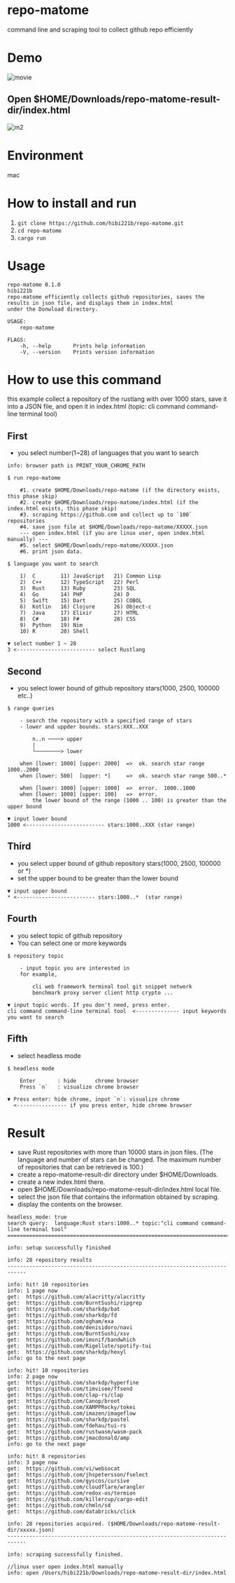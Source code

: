 # repo-matome
command line and scraping tool to collect github repo efficiently

# Demo

![movie](https://user-images.githubusercontent.com/29950288/81474529-00130f00-9241-11ea-8c56-c06153cc6d2b.gif)

## Open $HOME/Downloads/repo-matome-result-dir/index.html

![m2](https://user-images.githubusercontent.com/29950288/81474866-220d9100-9243-11ea-8512-3f01b2541af6.gif)

# Environment
mac

# How to install and run

1. `git clone https://github.com/hibi221b/repo-matome.git`
2. `cd repo-matome`
3. `cargo run`

# Usage

```console
repo-matome 0.1.0
hibi221b
repo-matome efficiently collects github repositories, saves the results in json file, and displays them in index.html
under the Donwload directory.

USAGE:
    repo-matome

FLAGS:
    -h, --help       Prints help information
    -V, --version    Prints version information

```

# How to use this command

this example collect a repository of the rustlang with over 1000 stars, save it into a JSON file, and open it in index.html
(topic: cli command command-line terminal tool)

## First

- you select number(1~28) of languages that you want to search

```console
info: browser path is PRINT_YOUR_CHROME_PATH

$ run repo-matome

    #1. create $HOME/Downloads/repo-matome (if the directory exists, this phase skip)
    #2. create $HOME/Downloads/repo-matome/index.html (if the index.html exists, this phase skip)
    #3. scraping https://github.com and collect up to `100` repositories
    #4. save json file at $HOME/Downloads/repo-matome/XXXXX.json
    --- open index.html (if you are linux user, open index.html manually) --- 
    #5. select $HOME/Downloads/repo-matome/XXXXX.json
    #6. print json data.

$ language you want to search

    1)  C        11) JavaScript   21) Common Lisp       
    2)  C++      12) TypeScript   22) Perl
    3)  Rust     13) Ruby         23) SQL
    4)  Go       14) PHP          24) D
    5)  Swift    15) Dart         25) COBOL
    6)  Kotlin   16) Clojure      26) Object-c
    7)  Java     17) Elixir       27) HTML
    8)  C#       18) F#           28) CSS
    9)  Python   19) Nim          
    10) R        20) Shell          

▼ select number 1 ~ 28
3 <------------------------- select Rustlang
```

## Second

- you select lower bound of github repository stars(1000, 2500, 100000 etc..)

```console
$ range queries

    - search the repository with a specified range of stars
    - lower and uppder bounds. stars:XXX..XXX

        n..n ────> upper
        |  
        └────────> lower

    when [lower: 1000] [upper: 2000]  =>  ok. search star range 1000..2000
    when [lower: 500]  [upper: *]     =>  ok. search star range 500..*

    when [lower: 1000] [upper: 1000]  =>  error.  1000..1000 
    when [lower: 1000] [upper: 100]   =>  error. 
        the lower bound of the range (1000 .. 100) is greater than the upper bound

▼ input lower bound
1000 <------------------------- stars:1000..XXX (star range)
```

## Third

- you select upper bound of github repository stars(1000, 2500, 100000 or *)
- set the upper bound to be greater than the lower bound

```console
▼ input upper bound
* <------------------------- stars:1000..*  (star range)
```

## Fourth

- you select topic of github repository
- You can select one or more keywords

```console
$ repository topic

    - input topic you are interested in
    for example, 

        cli web framework terminal tool git snippet network 
        benchmark proxy server client http crypto ...

▼ input topic words. If you don't need, press enter.
cli command command-line terminal tool  <-------------- input keywords you want to search
```

## Fifth

- select headless mode

```console
$ headless mode

    Enter       : hide      chrome browser
    Press `n`   : visualize chrome browser

▼ Press enter: hide chrome, input `n`: visualize chrome
  <---------------- if you press enter, hide chrome browser
```

# Result

- save Rust repositories with more than 10000 stars in json files. (The language and number of stars can be changed. The maximum number of repositories that can be retrieved is 100.)
- create a repo-matome-result-dir directory under $HOME/Downloads.
- create a new index.html there.
- open $HOME/Downloads/repo-matome-result-dir/index.html local file.
- select the json file that contains the information obtained by scraping.
- display the contents on the browser.

```console
headless_mode: true
search query:  language:Rust stars:1000..* topic:"cli command command-line terminal tool"
============================================================================

info: setup successfully finished

info: 28 repository results
----------------------------------------------------------------------------

info: hit! 10 repositories
info: 1 page now
get:  https://github.com/alacritty/alacritty
get:  https://github.com/BurntSushi/ripgrep
get:  https://github.com/sharkdp/bat
get:  https://github.com/sharkdp/fd
get:  https://github.com/ogham/exa
get:  https://github.com/denisidoro/navi
get:  https://github.com/BurntSushi/xsv
get:  https://github.com/imsnif/bandwhich
get:  https://github.com/Rigellute/spotify-tui
get:  https://github.com/sharkdp/hexyl
info: go to the next page

info: hit! 10 repositories
info: 2 page now
get:  https://github.com/sharkdp/hyperfine
get:  https://github.com/timvisee/ffsend
get:  https://github.com/clap-rs/clap
get:  https://github.com/Canop/broot
get:  https://github.com/XAMPPRocky/tokei
get:  https://github.com/imazen/imageflow
get:  https://github.com/sharkdp/pastel
get:  https://github.com/fdehau/tui-rs
get:  https://github.com/rustwasm/wasm-pack
get:  https://github.com/jmacdonald/amp
info: go to the next page

info: hit! 8 repositories
info: 3 page now
get:  https://github.com/vi/websocat
get:  https://github.com/jhspetersson/fselect
get:  https://github.com/gyscos/cursive
get:  https://github.com/cloudflare/wrangler
get:  https://github.com/redox-os/termion
get:  https://github.com/killercup/cargo-edit
get:  https://github.com/chmln/sd
get:  https://github.com/databricks/click

info: 28 repositories acquired. ($HOME/Downloads/repo-matome-result-dir/xxxxx.json)
----------------------------------------------------------------------------

info: scraping successfully finished.

//linux user open index.html manually
info: open /Users/hibi221b/Downloads/repo-matome-result-dir/index.html
```
